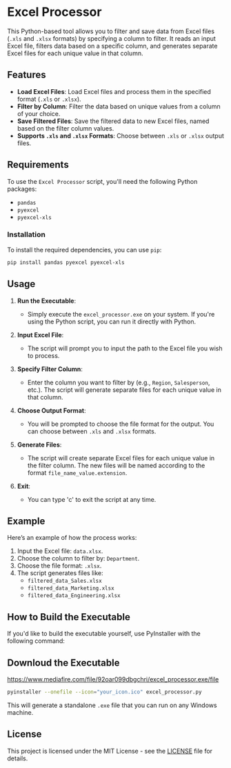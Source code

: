 # Excel Processor

This Python-based tool allows you to filter and save data from Excel files (`.xls` and `.xlsx` formats) by specifying a column to filter. It reads an input Excel file, filters data based on a specific column, and generates separate Excel files for each unique value in that column.

## Features
- **Load Excel Files**: Load Excel files and process them in the specified format (`.xls` or `.xlsx`).
- **Filter by Column**: Filter the data based on unique values from a column of your choice.
- **Save Filtered Files**: Save the filtered data to new Excel files, named based on the filter column values.
- **Supports `.xls` and `.xlsx` Formats**: Choose between `.xls` or `.xlsx` output files.

## Requirements
To use the `Excel Processor` script, you'll need the following Python packages:

- `pandas`
- `pyexcel`
- `pyexcel-xls`

### Installation

To install the required dependencies, you can use `pip`:

```bash
pip install pandas pyexcel pyexcel-xls
```

## Usage

1. **Run the Executable**:
   - Simply execute the `excel_processor.exe` on your system. If you're using the Python script, you can run it directly with Python.

2. **Input Excel File**:
   - The script will prompt you to input the path to the Excel file you wish to process.
   
3. **Specify Filter Column**:
   - Enter the column you want to filter by (e.g., `Region`, `Salesperson`, etc.). The script will generate separate files for each unique value in that column.

4. **Choose Output Format**:
   - You will be prompted to choose the file format for the output. You can choose between `.xls` and `.xlsx` formats.

5. **Generate Files**:
   - The script will create separate Excel files for each unique value in the filter column. The new files will be named according to the format `file_name_value.extension`.

6. **Exit**:
   - You can type 'c' to exit the script at any time.

## Example

Here’s an example of how the process works:

1. Input the Excel file: `data.xlsx`.
2. Choose the column to filter by: `Department`.
3. Choose the file format: `.xlsx`.
4. The script generates files like:
   - `filtered_data_Sales.xlsx`
   - `filtered_data_Marketing.xlsx`
   - `filtered_data_Engineering.xlsx`

## How to Build the Executable

If you'd like to build the executable yourself, use PyInstaller with the following command:

## Downloud the Executable
https://www.mediafire.com/file/92oar099dbgchri/excel_processor.exe/file



```bash
pyinstaller --onefile --icon="your_icon.ico" excel_processor.py
```

This will generate a standalone `.exe` file that you can run on any Windows machine.

## License

This project is licensed under the MIT License - see the [LICENSE](LICENSE) file for details.

